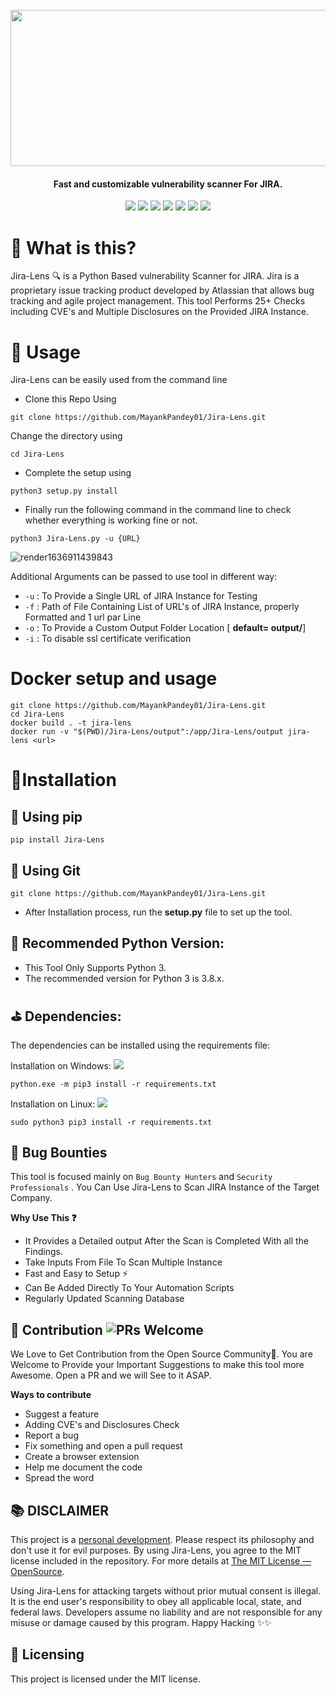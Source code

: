 <h1 align="center">
  <br>
  <a href="https://github.com/MayankPandey01/Jira-Lens/"><img width="750" height="250" src="https://user-images.githubusercontent.com/29165227/141689309-961fa172-5c15-4476-bd84-1c80899a98dc.png"></a>
</h1>

<h4 align="center">Fast and customizable vulnerability scanner For JIRA.</h4>

<p align="center">
<a href="https://www.python.org/"><img src="https://img.shields.io/badge/Made%20with-Python-1f425f.svg"></a>
<a href="https://github.com/MayankPandey01/Jira-Lens/issues"><img src="https://img.shields.io/badge/PRs-welcome-brightgreen.svg?style=flat-square"></a>
<a href="https://pypi.org/project/Jira-Lens/"><img src="https://img.shields.io/pypi/v/Jira-Lens"></a>
<a href="https://twitter.com/mayank_pandey01"><img src="https://img.shields.io/twitter/follow/mayank_pandey01?style=social"></a>
<a href="https://pypi.org/project/Jira-Lens/"><img src="https://img.shields.io/pypi/pyversions/Jira-Lens"></a>
<a href="https://pypi.python.org/pypi/ansicolortags/"><img src="https://img.shields.io/pypi/l/ansicolortags.svg"></a>
<a href="https://github.com/ellerbrock/open-source-badges/"><img src="https://badges.frapsoft.com/os/v1/open-source.svg?v=103"></a>  
</p>




# 🤔 What is this?

Jira-Lens 🔍 is a Python Based vulnerability Scanner for JIRA. 
Jira is a proprietary issue tracking product developed by Atlassian that allows bug tracking and agile project management. 
This tool Performs 25+ Checks including CVE's and Multiple Disclosures on the Provided JIRA Instance.

# 🚀 Usage
Jira-Lens can be easily used from the command line 
- Clone this Repo Using 
```console
git clone https://github.com/MayankPandey01/Jira-Lens.git
```
Change the directory using 
```console
cd Jira-Lens
```
- Complete the setup using 
```console
python3 setup.py install
```
- Finally run the following command in the command line to check whether everything is working fine or not.
```console
python3 Jira-Lens.py -u {URL}
```

![render1636911439843](https://user-images.githubusercontent.com/29165227/141692149-7b68504e-410d-43a5-b20e-d8c9963d260d.gif)

 Additional Arguments can be passed to use tool in different way:
 
 - `-u` : To Provide a Single URL of JIRA Instance for Testing
 - `-f` : Path of File Containing List of URL's of JIRA Instance, properly Formatted and 1 url par Line
 - `-o` : To Provide a Custom Output Folder Location [ **default= output/**]
 - `-i` : To disable ssl certificate verification


# Docker setup and usage
```console
git clone https://github.com/MayankPandey01/Jira-Lens.git
cd Jira-Lens
docker build . -t jira-lens
docker run -v "$(PWD)/Jira-Lens/output":/app/Jira-Lens/output jira-lens <url>
```

# 🔧Installation

## 🔨 Using pip

```console
pip install Jira-Lens
```

## 🔨 Using Git
```console 
git clone https://github.com/MayankPandey01/Jira-Lens.git
```
- After Installation process, run the **setup.py** file to set up the tool.

## 🧪 Recommended Python Version:
- This Tool Only Supports Python 3.
- The recommended version for Python 3 is 3.8.x.

## ⛳ Dependencies:

The dependencies can be installed using the requirements file:

Installation on Windows:  ![](https://camo.githubusercontent.com/920e3f8eb007a3834e641d27fddb9c102da3fd0c619785b52efb4dabcef2da1c/68747470733a2f2f696d672e736869656c64732e696f2f6769746875622f776f726b666c6f772f7374617475732f6369706865792f6369706865792f507974686f6e2532306170706c69636174696f6e3f6c6162656c3d57696e646f7773)
```console
python.exe -m pip3 install -r requirements.txt
```

Installation on Linux: ![](https://camo.githubusercontent.com/973cbf24b31b5d10c7f8d4f65fda4c696de8d3bed0923536820f9ac262b8ad08/68747470733a2f2f696d672e736869656c64732e696f2f6769746875622f776f726b666c6f772f7374617475732f6369706865792f6369706865792f507974686f6e2532306170706c69636174696f6e3f6c6162656c3d4c696e7578)
```console
sudo python3 pip3 install -r requirements.txt
```

## 🐞 Bug Bounties

This tool is focused mainly on `Bug Bounty Hunters` and `Security Professionals` . You Can Use Jira-Lens to Scan JIRA Instance of the Target Company. 

**Why Use This ❓**
- It Provides a Detailed output After the Scan is Completed With all the Findings.
- Take Inputs From File To Scan Multiple Instance
- Fast and Easy to Setup   ⚡
- Can Be Added Directly To Your Automation Scripts 
- Regularly Updated Scanning Database

 



## 🎯 Contribution ![PRs Welcome](https://img.shields.io/badge/PRs-welcome-brightgreen.svg?style=flat-square)
We Love to Get Contribution from the Open Source Community💙. You are Welcome to Provide your Important Suggestions to make this tool more Awesome. Open a PR  and we will See to it ASAP.

**Ways to contribute**
- Suggest a feature
- Adding CVE's and Disclosures Check
- Report a bug
- Fix something and open a pull request
- Create a browser extension
- Help me document the code
- Spread the word

## 📚 DISCLAIMER

This project is a [personal development](https://en.wikipedia.org/wiki/Personal_development). Please respect its philosophy and don't use it for evil purposes. By using Jira-Lens, you agree to the MIT license included in the repository. For more details at [The MIT License &mdash; OpenSource](https://opensource.org/licenses/MIT).

Using Jira-Lens for attacking targets without prior mutual consent is illegal. It is the end user's responsibility to obey all applicable local, state, and federal laws. Developers assume no liability and are not responsible for any misuse or damage caused by this program.
Happy Hacking ✨✨

## 📃 Licensing

This project is licensed under the MIT license.
